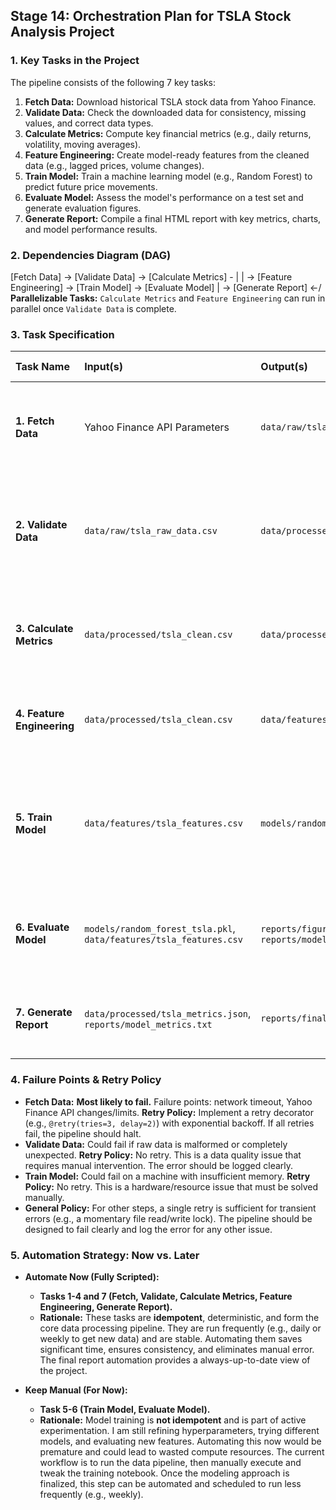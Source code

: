 ## Stage 14: Orchestration Plan for TSLA Stock Analysis Project

### **1. Key Tasks in the Project**
The pipeline consists of the following 7 key tasks:
1.  **Fetch Data:** Download historical TSLA stock data from Yahoo Finance.
2.  **Validate Data:** Check the downloaded data for consistency, missing values, and correct data types.
3.  **Calculate Metrics:** Compute key financial metrics (e.g., daily returns, volatility, moving averages).
4.  **Feature Engineering:** Create model-ready features from the cleaned data (e.g., lagged prices, volume changes).
5.  **Train Model:** Train a machine learning model (e.g., Random Forest) to predict future price movements.
6.  **Evaluate Model:** Assess the model's performance on a test set and generate evaluation figures.
7.  **Generate Report:** Compile a final HTML report with key metrics, charts, and model performance results.

### **2. Dependencies Diagram (DAG)**
[Fetch Data] -> [Validate Data] -> [Calculate Metrics] -
| |
-> [Feature Engineering] -> [Train Model] -> [Evaluate Model]
|
-> [Generate Report] <-/
**Parallelizable Tasks:** `Calculate Metrics` and `Feature Engineering` can run in parallel once `Validate Data` is complete.

### **3. Task Specification**

| Task Name | Input(s) | Output(s) | Idempotent? (Y/N) & Why | Logging | Checkpoint |
| :--- | :--- | :--- | :--- | :--- | :--- |
| **1. Fetch Data** | Yahoo Finance API Parameters | `data/raw/tsla_raw_data.csv` | **Y** - Will overwrite the output file. Same API call always produces the same data file. | `logs/fetch_data.log` | `data/raw/tsla_raw_data.csv` |
| **2. Validate Data** | `data/raw/tsla_raw_data.csv` | `data/processed/tsla_clean.csv` | **Y** - Validation and cleaning rules are deterministic. Running it again produces the same clean output. | `logs/validate_data.log` | `data/processed/tsla_clean.csv` |
| **3. Calculate Metrics** | `data/processed/tsla_clean.csv` | `data/processed/tsla_metrics.json` | **Y** - Calculations (returns, moving averages) are purely deterministic. | `logs/calculate_metrics.log` | `data/processed/tsla_metrics.json` |
| **4. Feature Engineering** | `data/processed/tsla_clean.csv` | `data/features/tsla_features.csv` | **Y** - Feature creation logic (lags, rolling stats) is fixed and deterministic. | `logs/feature_engineering.log` | `data/features/tsla_features.csv` |
| **5. Train Model** | `data/features/tsla_features.csv` | `models/random_forest_tsla.pkl` | **N** - Training involves randomness (e.g., bootstrapping). Each run produces a slightly different model. | `logs/train_model.log` | `models/random_forest_tsla.pkl` |
| **6. Evaluate Model** | `models/random_forest_tsla.pkl`, `data/features/tsla_features.csv` | `reports/figures/confusion_matrix.png`, `reports/model_metrics.txt` | **Y** - Evaluating a fixed model on a fixed test set produces the same results every time. | `logs/evaluate_model.log` | `reports/model_metrics.txt` |
| **7. Generate Report** | `data/processed/tsla_metrics.json`, `reports/model_metrics.txt` | `reports/final_analysis_report.html` | **Y** - Compiling a report from static input files is a repeatable process. | `logs/generate_report.log` | `reports/final_analysis_report.html` |

### **4. Failure Points & Retry Policy**

*   **Fetch Data:** **Most likely to fail.** Failure points: network timeout, Yahoo Finance API changes/limits. **Retry Policy:** Implement a retry decorator (e.g., `@retry(tries=3, delay=2)`) with exponential backoff. If all retries fail, the pipeline should halt.
*   **Validate Data:** Could fail if raw data is malformed or completely unexpected. **Retry Policy:** No retry. This is a data quality issue that requires manual intervention. The error should be logged clearly.
*   **Train Model:** Could fail on a machine with insufficient memory. **Retry Policy:** No retry. This is a hardware/resource issue that must be solved manually.
*   **General Policy:** For other steps, a single retry is sufficient for transient errors (e.g., a momentary file read/write lock). The pipeline should be designed to fail clearly and log the error for any other issue.

### **5. Automation Strategy: Now vs. Later**

*   **Automate Now (Fully Scripted):**
    *   **Tasks 1-4 and 7 (Fetch, Validate, Calculate Metrics, Feature Engineering, Generate Report).**
    *   **Rationale:** These tasks are **idempotent**, deterministic, and form the core data processing pipeline. They are run frequently (e.g., daily or weekly to get new data) and are stable. Automating them saves significant time, ensures consistency, and eliminates manual error. The final report automation provides a always-up-to-date view of the project.

*   **Keep Manual (For Now):**
    *   **Task 5-6 (Train Model, Evaluate Model).**
    *   **Rationale:** Model training is **not idempotent** and is part of active experimentation. I am still refining hyperparameters, trying different models, and evaluating new features. Automating this now would be premature and could lead to wasted compute resources. The current workflow is to run the data pipeline, then manually execute and tweak the training notebook. Once the modeling approach is finalized, this step can be automated and scheduled to run less frequently (e.g., weekly).